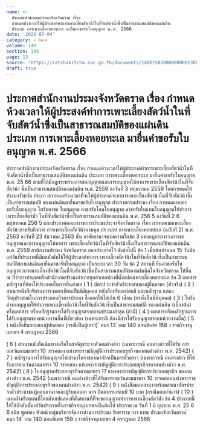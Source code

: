 ```yaml
---
name: >-
  ประกาศสำนักงานประมงจังหวัดตราด เรื่อง
  กำหนดห้วงเวลาให้ผู้ประสงค์ทำการเพาะเลี้ยงสัตว์น้ำในที่จับสัตว์น้ำซึ่งเป็นสาธารณสมบัติของแผ่นดิน
  ประเภท การเพาะเลี้ยงหอยทะเล มายื่นคำขอรับใบอนุญาต พ.ศ. 2566
date: '2023-07-04'
category: ง พิเศษ
volume: 140
section: 158
page: 13
source: 'https://ratchakitcha.soc.go.th/documents/140D158S0000000001300.pdf'
draft: true
---
```


# ประกาศสำนักงานประมงจังหวัดตราด เรื่อง กำหนดห้วงเวลาให้ผู้ประสงค์ทำการเพาะเลี้ยงสัตว์น้ำในที่จับสัตว์น้ำซึ่งเป็นสาธารณสมบัติของแผ่นดิน ประเภท การเพาะเลี้ยงหอยทะเล มายื่นคำขอรับใบอนุญาต พ.ศ. 2566

ประกาศสำนักงานประมงจังหวัดตราด เรื่อง กำหนดห้วงเวลาให้ผู้ประสงค์ทำการเพาะเลี้ยงสัตว์น้ำในที่จับสัตว์น้ำซึ่งเป็นสาธารณสมบัติของแผ่นดิน ประเภท การเพาะเลี้ยงหอยทะเล มายื่นคำขอรับใบอนุญาต พ.ศ. 25 66 ตามที่ได้มีกฎกระทรวงการขออนุญาตและการอนุญาตให้ทาการเพาะเลี้ยงสัตว์น้าในที่จับสัตว์น้า ซึ่งเป็นสาธารณสมบัติของแผ่นดิน พ.ศ. 2559 ลงวันที่ 3 พฤษภาคม 2559 โดยกาหนดให้ประมงจังหวัด ประกา ศกาหนดห้วงเวลาที่จะให้ผู้ประสงค์จะทาการเพาะเลี้ยงสัตว์น้าในที่จับสัตว์น้าซึ่งเป็นสาธารณสมบัติ ของแผ่นดินมายื่นคาขอรับใบอนุญาต ประกาศกรมประมง เรื่อง กาหนดแบบคาขอรับใบอนุญาต ใบรับคาขอ ใบอนุญาต คาขอรับโอนใบอนุญาต คาขอรับใบแทนใบอนุญาตให้ทำการเพาะเลี้ยงสัตว์น้ำ ในที่จับสัตว์น้าซึ่งเป็นสาธารณสมบัติของแผ่นดิน พ.ศ. 256 5 ลงวันที่ 2 6 พฤษภาคม 256 5 และประกาศคณะกรรมการประมงประจาจังหวัดตราด เรื่อง กาหนดเขตเพาะเลี้ยงสัตว์น้าสาหรับกิจการ การเพาะเลี้ยงสัตว์น้าควบคุม ปร ะเภท การเพาะเลี้ยงหอยทะเล (ฉบับที่ 2) พ.ศ. 2563 ลงวันที่ 23 ธันวาคม 2563 นั้น อาศัยอานาจตามความในข้อ 3 แห่งกฎกระทรวงการขออนุญาตและการอนุญาตให้ทาการ เพาะเลี้ยงสัตว์น้าในที่จับสัตว์น้าซึ่งเป็นสาธารณสมบัติของแผ่นดิน พ.ศ. 2559 สานักงานประมง จังหวัดตราด ออกประกาศไว้ ดังต่อไปนี้ ข้อ 1 เมื่อพ้นกำหนด 15 วันนับแต่วันที่ประกาศนี้มีผลบังคับใช้ให้ผู้ประสงค์ทาการ เพาะเลี้ยงสัตว์น้าในที่จับสัตว์น้าซึ่งเป็นสาธารณสมบัติของแผ่นดินมายื่นคาขอรับใบอนุญาต เป็นระยะเวลา 30 วัน ข้อ 2 สถานที่ ยื่นคำขอรับใบอนุญาต การเพาะเลี้ยงสัตว์น้าในที่จับสัตว์น้าซึ่งเป็นสาธารณสมบัติของแผ่นดินในจังหวัดตราด ให้ยื่น ณ ที่ว่าการอำเภอหรือสำนักงานประมงอำเภอทุกอำเภอท้องที่ตั้งแปลงเพาะเลี้ยงหอยทะเล ข้อ 3 เอกสารหลักฐานที่ต้องใช้ประกอบในการยื่นคำขอ ( 1 ) บัตรป ระจำตัวประชาชนของผู้ยื่นคาขอ (ตัวจริง) ( 2 ) สาเนาหนังสือรับรองการจดทะเบียนเป็นนิติบุคคล หนังสือบริคณห์สนธิ และหลักฐาน แสดงวัตถุประสงค์ในการประกอบกิจการประมง ซึ่งออกให้ไม่เกิน 6 เดือน (กรณีเป็นนิติบุคคล) ( 3 ) ใบรับคำขออนุญาตให้ทำการเพาะเลี้ยงสัตว์น้าในที่จับสัตว์น้าซึ่งเป็นสาธารณสมบัติ ของแผ่นดิน (เบื้องต้น) หรือเอกสาร หรือหลักฐานการได้รับอนุญาตจากกรมประมงล่าสุด (ถ้ามี) ( 4 ) เอกสารหรือหลักฐานการได้รับอนุญาตของหน่วยงานอื่นที่เกี่ยวข้อง (เฉพาะกรณี ต้องมีกำรได้รับอนุญาตจากหน่วยงานอื่น) ( 5 ) หนังสือยินยอมของผู้ปกครอง (กรณีเป็นผู้เยาว์) ้ หนา 13 ่ เลม 140 ตอนพิเศษ 158 ง ราชกิจจานุเบกษา 4 กรกฎาคม 2566

( 6 ) สาเนาหนังสือเดินทางหรือใบสาคัญประจาตัวคนต่างด้าว (เฉพาะกรณี คนต่างด้าวที่ได้รับ การยกเว้นตามมาตรา 10 วรรคสอง แห่งพระราชบัญญัติการประกอบธุรกิจของคนต่างด้าว พ.ศ. 2542) ( 7 ) หลักฐานการได้รับอนุญาตให้เข้ามาในราชอาณาจักรเป็นการชั่วคราว (เฉพาะกรณี คนต่างด้าว ที่ได้รับการยกเว้นตามมาตรา 10 วรรคสอง แห่งพระราชบัญญัติการประกอบธุรกิจของคนต่างด้าว พ.ศ. 2542) ( 8 ) ใบอนุญาตประกอบธุรกิจตามมาตรา 17 แห่งพระราชบัญญัติการประกอบธุรกิจ ของคนต่างด้าว พ.ศ. 2542 (เฉพาะกรณี คนต่างด้าวที่ได้รับการยกเว้นตามมาตรา 10 วรรคสอง แห่งพระราชบัญญัติการประกอบธุรกิจของคนต่างด้าว พ.ศ. 2542) ( 9 ) หนังสือมอบอานาจพร้อมสาเนาบัตรประจาตัวประชาชนผู้มอบอานาจและผู้รับมอบอา นาจ ปิดอากรแสตมป์ 10 บาท (กรณีมอบอำนาจ) ( 10 ) แผนผังหรือแผนที่โดยสังเขปแสดงที่ตั้งสถานที่ที่จะขออนุญาตทำการเพาะเลี้ยงสัตว์น้ำ ข้อ 4 ประกาศนี้ให้ใช้บังคับตั้งแต่วันประกาศในราชกิจจานุเบกษาเป็นต้นไป ประกาศ ณ วันที่ 1 มิ ถุนายน พ.ศ. 25 6 6 ธนิช พูลทอง หัวหน้ากลุ่มบริหารจัดการด้านการประมง รักษาราช การ แทน ประมงจังหวัดตราด ้ หนา 14 ่ เลม 140 ตอนพิเศษ 158 ง ราชกิจจานุเบกษา 4 กรกฎาคม 2566
